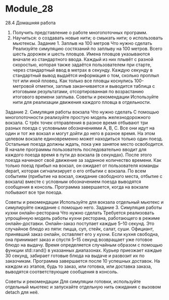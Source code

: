 # Module_28
28.4 Домашняя работа
1.	Получить представление о работе многопоточных программ. 
2.	Научиться: 
o	создавать новые нити;
o	смыкать нити;
o	использовать мьютексы.
Задание 1. Заплыв на 100 метров
Что нужно сделать
Реализуйте симуляцию состязаний по заплыву на 100 метров.
Всего шесть дорожек и шесть пловцов. Имена пловцов указываются вначале из стандартного ввода. Каждый из них плывёт с разной скоростью, которая также задаётся пользователем при старте, через стандартный ввод в метрах в секунду.
Каждую секунду в стандартный вывод выдаётся информация о том, сколько проплыл тот или иной пловец.
Как только все пловцы коснулись 100-метровой отметки, заплыв заканчивается и выводится таблица с итоговыми результатами, отсортированная по возрастанию итогового времени заплыва.
Советы и рекомендации
Используйте нити для реализации движения каждого пловца в отдельности.

Задание 2. Симуляция работы вокзала
Что нужно сделать
С помощью многопоточности реализуйте простую модель железнодорожного вокзала.
С трёх точек отправления в разное время отбывают три разных поезда с условными обозначениями A, B, C. Все они идут на один и тот же вокзал и могут дойти до него в разное время.
На этом целевом вокзале единовременно может находиться только один поезд. Остальные поезда должны ждать, пока уже занятое место освободится.
В начале программы пользователь последовательно вводит для каждого поезда время в пути до вокзала (в секундах). После этого поезда начинают своё движение за заданное количество времени. Как только поезд прибыл на вокзал, он ожидает от пользователя команды depart, которая сигнализирует о его отбытии с вокзала.
По всем событиям (прибытие на вокзал, ожидание свободного места, отбытие с вокзала) вместе с условным обозначением поезда выводятся сообщения в консоль.
Программа завершается, когда на вокзале побывают все три поезда.

Советы и рекомендации
Используйте для вокзала отдельный мьютекс и симулируйте ожидание с помощью него.
Задание 3. Симуляция работы кухни онлайн-ресторана
Что нужно сделать
Требуется реализовать упрощённую модель работы кухни ресторана, работающего в режиме онлайн-доставки.
Онлайн-заказ поступает каждые 5–10 секунд. Это случайное блюдо из пяти: пицца, суп, стейк, салат, суши. Официант, принявший заказ онлайн, оставляет его у кухни. Если кухня свободна, она принимает заказ и спустя 5–15 секунд возвращает уже готовое блюдо на выдачу. Время определяется случайным образом с помощью функции std::rand() в указанных диапазонах.
Курьер приезжает каждые 30 секунд, забирает готовые блюда на выдаче и развозит их по заказчикам.
Программа завершается после 10 успешных доставок. На каждом из этапов, будь то заказ, или готовка, или доставка заказа, выводятся соответствующие сообщения в консоль.

Советы и рекомендации
Для симуляции готовки, используйте отдельный мьютекс и запускайте отдельную нить ожидания с вызовом detach для неё.

